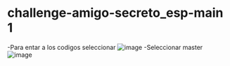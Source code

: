 # challenge-amigo-secreto_esp-main 1
-Para entar a los codigos seleccionar 
![image](https://github.com/user-attachments/assets/188676cc-a266-4bb1-8f7c-59f456c1593a)
-Seleccionar master
![image](https://github.com/user-attachments/assets/4721182d-8882-4667-a311-bd821a0ebf88)

